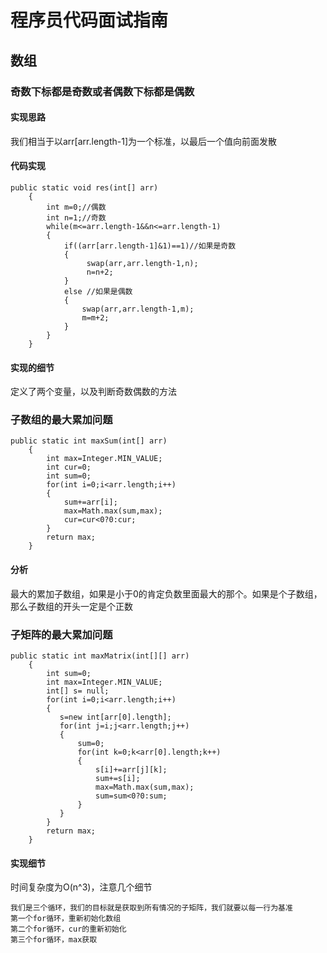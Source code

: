 # 程序员代码面试指南
## 数组
### 奇数下标都是奇数或者偶数下标都是偶数
#### 实现思路
我们相当于以arr[arr.length-1]为一个标准，以最后一个值向前面发散
#### 代码实现
```
public static void res(int[] arr)
    {
        int m=0;//偶数
        int n=1;//奇数
        while(m<=arr.length-1&&n<=arr.length-1)
        {
            if((arr[arr.length-1]&1)==1)//如果是奇数
            {
                 swap(arr,arr.length-1,n);
                 n=n+2;
            }
            else //如果是偶数
            {
                swap(arr,arr.length-1,m);
                m=m+2;
            }
        }
    }
```
#### 实现的细节
定义了两个变量，以及判断奇数偶数的方法
### 子数组的最大累加问题
```
public static int maxSum(int[] arr)
    {
        int max=Integer.MIN_VALUE;
        int cur=0;
        int sum=0;
        for(int i=0;i<arr.length;i++)
        {
            sum+=arr[i];
            max=Math.max(sum,max);
            cur=cur<0?0:cur;
        }
        return max;
    }
```
#### 分析
最大的累加子数组，如果是小于0的肯定负数里面最大的那个。如果是个子数组，那么子数组的开头一定是个正数
### 子矩阵的最大累加问题
```
public static int maxMatrix(int[][] arr)
    {
        int sum=0;
        int max=Integer.MIN_VALUE;
        int[] s= null;
        for(int i=0;i<arr.length;i++)
        {
           s=new int[arr[0].length];
           for(int j=i;j<arr.length;j++)
           {
               sum=0;
               for(int k=0;k<arr[0].length;k++)
               {
                   s[i]+=arr[j][k];
                   sum+=s[i];
                   max=Math.max(sum,max);
                   sum=sum<0?0:sum;
               }
           }
        }
        return max;
    }
```
#### 实现细节
时间复杂度为O(n^3)，注意几个细节
```
我们是三个循环，我们的目标就是获取到所有情况的子矩阵，我们就要以每一行为基准
第一个for循环，重新初始化数组
第二个for循环，cur的重新初始化
第三个for循环，max获取
```